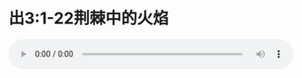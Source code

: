# 出3:1-22荆棘中的火焰

<audio style="width: 100%;" preload="false" controls controlslist="nodownload"><source src="//cdn.wechat.edu.pl/audio/mp3/old/12214.mp3" type="audio/mpeg">Your browser does not support the audio element.</audio>


